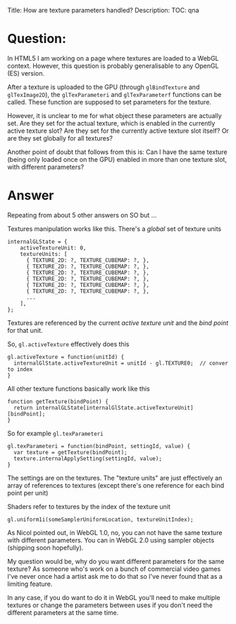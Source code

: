 Title: How are texture parameters handled?
Description:
TOC: qna

# Question:

In HTML5 I am working on a page where textures are loaded to a WebGL context. However, this question is probably generalisable to any OpenGL (ES) version.

After a texture is uploaded to the GPU (through `glBindTexture` and `glTexImage2D`), the `glTexParameteri` and `glTexParameterf` functions can be called. These function are supposed to set parameters for the texture.

However, it is unclear to me for what object these parameters are actually set. Are they set for the actual texture, which is enabled in the currently active texture slot? Are they set for the currently active texture slot itself? Or are they set globally for all textures?

Another point of doubt that follows from this is:
Can I have the same texture (being only loaded once on the GPU) enabled in more than one texture slot, with different parameters?

# Answer

Repeating from about 5 other answers on SO but ...

Textures manipulation works like this. There's a *global* set of texture units

    internalGLState = { 
        activeTextureUnit: 0,
        textureUnits: [
          { TEXTURE_2D: ?, TEXTURE_CUBEMAP: ?, }, 
          { TEXTURE_2D: ?, TEXTURE_CUBEMAP: ?, }, 
          { TEXTURE_2D: ?, TEXTURE_CUBEMAP: ?, }, 
          { TEXTURE_2D: ?, TEXTURE_CUBEMAP: ?, }, 
          { TEXTURE_2D: ?, TEXTURE_CUBEMAP: ?, }, 
          { TEXTURE_2D: ?, TEXTURE_CUBEMAP: ?, }, 
          ...
        ], 
    };

Textures are referenced by the current *active texture unit* and the *bind point* for that unit.

So, `gl.activeTexture` effectively does this

    gl.activeTexture = function(unitId) {
      internalGlState.activeTextureUnit = unitId - gl.TEXTURE0;  // conver to index
    }

All other texture functions basically work like this

    function getTexture(bindPoint) {
      return internalGLState[internalGlState.activeTextureUnit][bindPoint];
    }

So for example `gl.texParameteri`

    gl.texParameteri = function(bindPoint, settingId, value) {
      var texture = getTexture(bindPoint);
      texture.internalApplySetting(settingId, value);
    }

The settings are on the textures. The "texture units" are just effectively an array of references to textures (except there's one reference for each bind point per unit)

Shaders refer to textures by the index of the texture unit

    gl.uniform1i(someSamplerUniformLocation, textureUnitIndex);

As Nicol pointed out, in WebGL 1.0, no, you can not have the same texture with different parameters. You can in WebGL 2.0 using sampler objects (shipping soon hopefully).

My question would be, why do you want different parameters for the same texture? As someone who's work on a bunch of commercial video games I've never once had a artist ask me to do that so I've never found that as a limiting feature.

In any case, if you do want to do it in WebGL you'll need to make multiple textures or change the parameters between uses if you don't need the different parameters at the same time.
